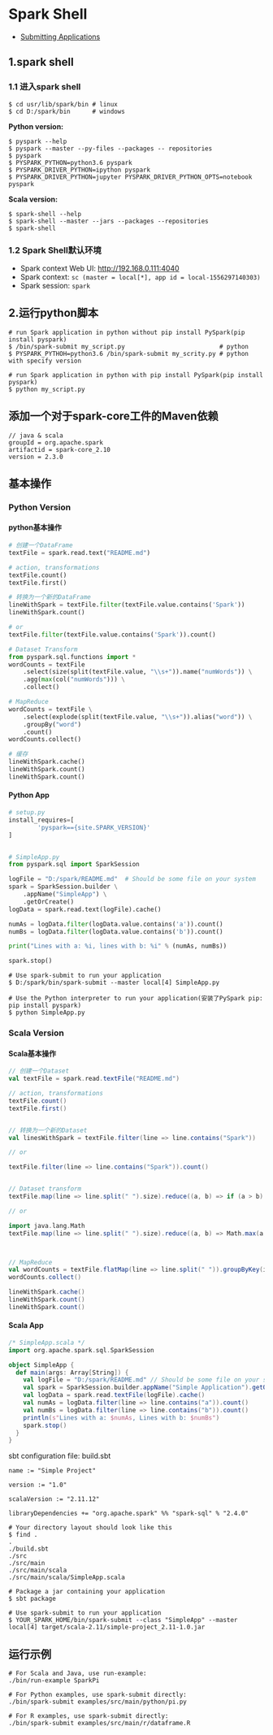 
# Spark Shell

* [Submitting Applications](https://spark.apache.org/docs/latest/submitting-applications.html)


## 1.spark shell

### 1.1 进入spark shell

```shell
$ cd usr/lib/spark/bin # linux
$ cd D:/spark/bin      # windows
```

**Python version:**

```shell
$ pyspark --help
$ pyspark --master --py-files --packages -- repositories
$ pyspark                                               
$ PYSPARK_PYTHON=python3.6 pyspark
$ PYSPARK_DRIVER_PYTHON=ipython pyspark
$ PYSPARK_DRIVER_PYTHON=jupyter PYSPARK_DRIVER_PYTHON_OPTS=notebook pyspark
```

**Scala version:**

```shell
$ spark-shell --help
$ spark-shell --master --jars --packages --repositories
$ spark-shell
```

### 1.2 Spark Shell默认环境

* Spark context Web UI: http://192.168.0.111:4040
* Spark context: `sc (master = local[*], app id = local-1556297140303)`
* Spark session: `spark`



## 2.运行python脚本

```shell
# run Spark application in python without pip install PySpark(pip install pyspark)
$ /bin/spark-submit my_script.py                          # python
$ PYSPARK_PYTHOH=python3.6 /bin/spark-submit my_scrity.py # python with specify version

# run Spark application in python with pip install PySpark(pip install pyspark)
$ python my_script.py
```


## 添加一个对于spark-core工件的Maven依赖    

```
// java & scala
groupId = org.apache.spark
artifactid = spark-core_2.10
version = 2.3.0
```

## 基本操作

### Python Version

#### python基本操作

```python
# 创建一个DataFrame
textFile = spark.read.text("README.md")

# action, transformations
textFile.count()
textFile.first()

# 转换为一个新的DataFrame
lineWithSpark = textFile.filter(textFile.value.contains('Spark'))
lineWithSpark.count()

# or 
textFile.filter(textFile.value.contains('Spark')).count()

# Dataset Transform
from pyspark.sql.functions import *
wordCounts = textFile
	.select(size(split(textFile.value, "\\s+")).name("numWords")) \
	.agg(max(col("numWords"))) \
	.collect()

# MapReduce
wordCounts = textFile \
	.select(explode(split(textFile.value, "\\s+")).alias("word")) \
	.groupBy("word")
	.count()
wordCounts.collect()

# 缓存
lineWithSpark.cache()
lineWithSpark.count()
lineWithSpark.count()
```

#### Python App

```python
# setup.py
install_requires=[
        'pyspark=={site.SPARK_VERSION}'
]


# SimpleApp.py
from pyspark.sql import SparkSession

logFile = "D:/spark/README.md"  # Should be some file on your system
spark = SparkSession.builder \
	.appName("SimpleApp") \
	.getOrCreate()
logData = spark.read.text(logFile).cache()

numAs = logData.filter(logData.value.contains('a')).count()
numBs = logData.filter(logData.value.contains('b')).count()

print("Lines with a: %i, lines with b: %i" % (numAs, numBs))

spark.stop()
```

```shell
# Use spark-submit to run your application
$ D:/spark/bin/spark-submit --master local[4] SimpleApp.py

# Use the Python interpreter to run your application(安装了PySpark pip: pip install pyspark)
$ python SimpleApp.py
```

### Scala Version

#### Scala基本操作

```scala
// 创建一个Dataset
val textFile = spark.read.textFile("README.md")

// action, transformations
textFile.count()
textFile.first()


// 转换为一个新的Dataset
val linesWithSpark = textFile.filter(line => line.contains("Spark"))

// or 

textFile.filter(line => line.contains("Spark")).count()


// Dataset transform
textFile.map(line => line.split(" ").size).reduce((a, b) => if (a > b) a else b)

// or

import java.lang.Math
textFile.map(line => line.split(" ").size).reduce((a, b) => Math.max(a, b))



// MapReduce
val wordCounts = textFile.flatMap(line => line.split(" ")).groupByKey(identity).count()
wordCounts.collect()

lineWithSpark.cache()
lineWithSpark.count()
lineWithSpark.count()
```


#### Scala App

```scala
/* SimpleApp.scala */
import org.apache.spark.sql.SparkSession

object SimpleApp {
  def main(args: Array[String]) {
    val logFile = "D:/spark/README.md" // Should be some file on your system
    val spark = SparkSession.builder.appName("Simple Application").getOrCreate()
    val logData = spark.read.textFile(logFile).cache()
    val numAs = logData.filter(line => line.contains("a")).count()
    val numBs = logData.filter(line => line.contains("b")).count()
    println(s"Lines with a: $numAs, Lines with b: $numBs")
    spark.stop()
  }
}
```

sbt configuration file: build.sbt

```
name := "Simple Project"

version := "1.0"

scalaVersion := "2.11.12"

libraryDependencies += "org.apache.spark" %% "spark-sql" % "2.4.0"
```


```shell
# Your directory layout should look like this
$ find .
.
./build.sbt
./src
./src/main
./src/main/scala
./src/main/scala/SimpleApp.scala

# Package a jar containing your application
$ sbt package

# Use spark-submit to run your application
$ YOUR_SPARK_HOME/bin/spark-submit --class "SimpleApp" --master local[4] target/scala-2.11/simple-project_2.11-1.0.jar
```


## 运行示例

```shell
# For Scala and Java, use run-example:
./bin/run-example SparkPi

# For Python examples, use spark-submit directly:
./bin/spark-submit examples/src/main/python/pi.py

# For R examples, use spark-submit directly:
./bin/spark-submit examples/src/main/r/dataframe.R
```